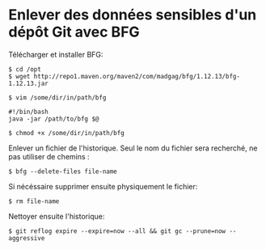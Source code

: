 # Enlever des données sensibles d'un dépôt Git avec BFG

Télécharger et installer BFG:

	$ cd /opt
	$ wget http://repo1.maven.org/maven2/com/madgag/bfg/1.12.13/bfg-1.12.13.jar

	$ vim /some/dir/in/path/bfg

	#!/bin/bash
	java -jar /path/to/bfg $@

	$ chmod +x /some/dir/in/path/bfg

Enlever un fichier de l'historique. Seul le nom du fichier sera recherché, ne pas utiliser de chemins :

	$ bfg --delete-files file-name

Si nécéssaire supprimer ensuite physiquement le fichier:

	$ rm file-name

Nettoyer ensuite l'historique:

	$ git reflog expire --expire=now --all && git gc --prune=now --aggressive


